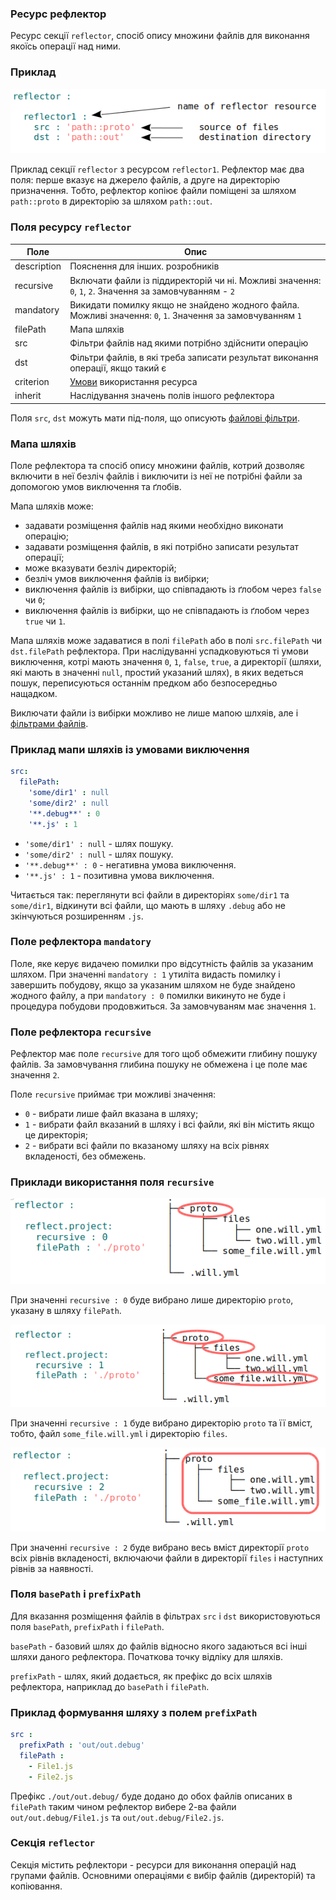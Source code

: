 ### Ресурс рефлектор

Ресурс секції <code>reflector</code>, спосіб опису множини файлів для виконання якоїсь операції над ними.

### Приклад

![section.reflector.png](../../images/section.reflector.png)

Приклад секції `reflector` з ресурсом `reflector1`. Рефлектор має два поля: перше вказує на джерело файлів, а друге на директорію призначення. Тобто, рефлектор копіює файли поміщені за шляхом `path::proto` в директорію за шляхом `path::out`.

### Поля ресурсу `reflector`

| Поле           | Опис                                                       |
|----------------|------------------------------------------------------------|
| description    | Пояснення для інших. розробників                                            |
| recursive      | Включати файли із піддиректорій чи ні. Можливі значення: `0`, `1`, `2`. Значення за замовчуванням - `2` |
| mandatory      | Викидати помилку якщо не знайдено жодного файла. Можливі значення: `0`, `1`. Значення за замовчуванням `1` |
| filePath       | Мапа шляхів |
| src            | Фільтри файлів над якими потрібно здійснити операцію |
| dst            | Фільтри файлів, в які треба записати результат виконання операції, якщо такий є |
| criterion      | [Умови](Criterions.md) використання ресурса                |
| inherit        | Наслідування значень полів іншого рефлектора                  |

Поля `src`, `dst` можуть мати під-поля, що описують [файлові фільтри](ReflectorFileFilter.md).   

### Мапа шляхів

Поле рефлектора та спосіб опису множини файлів, котрий дозволяє включити в неї безліч файлів і виключити із неї не потрібні файли за допомогою умов виключення та ґлобів.

Мапа шляхів може:
- задавати розміщення файлів над якими необхідно виконати операцію;
- задавати розміщення файлів, в які потрібно записати результат операції;
- може вказувати безліч директорій;
- безліч умов виключення файлів із вибірки;
- виключення файлів із вибірки, що співпадають із ґлобом через `false` чи `0`;
- виключення файлів із вибірки, що не співпадають із ґлобом через `true` чи `1`.

Мапа шляхів може задаватися в полі `filePath` або в полі `src.filePath` чи `dst.filePath` рефлектора. При наслідуванні успадковуються ті умови виключення, котрі мають значення `0`, `1`, `false`, `true`, а директорії (шляхи, які мають в значенні `null`, простий указаний шлях), в яких ведеться пошук, переписуються останнім предком або безпосередньо нащадком.

Виключати файли із вибірки можливо не лише мапою шлхяів, але і [фільтрами файлів](<./ReflectorFileFilter.md#>).

### Приклад мапи шляхів із умовами виключення

```yaml
src:
  filePath:
    'some/dir1' : null
    'some/dir2' : null
    '**.debug**' : 0
    '**.js' : 1
```

- `'some/dir1' : null` - шлях пошуку.
- `'some/dir2' : null` - шлях пошуку.
- `'**.debug**' : 0` - негативна умова виключення.
- `'**.js' : 1` - позитивна умова виключення.

Читається так: переглянути всі файли в директоріях `some/dir1` та `some/dir1`, відкинути всі файли, що мають в шляху `.debug` або не зкінчуються розширенням `.js`.

### Поле рефлектора `mandatory`

Поле, яке керує видачею помилки про відсутність файлів за указаним шляхом. При значенні `mandatory : 1` утиліта видасть помилку і завершить побудову, якщо за указаним шляхом не буде знайдено жодного файлу, а при `mandatory : 0` помилки викинуто не буде і процедура побудови продовжиться. За замовчуваням має значення `1`.

### Поле рефлектора `recursive`

Рефлектор має поле `recursive` для того щоб обмежити глибину пошуку файлів. За замовчування глибина пошуку не обмежена і це поле має значення `2`.

Поле `recursive` приймає три можливі значення:
- `0` - вибрати лише файл вказана в шляху;
- `1` - вибрати файл вказаний в шляху і всі файли, які він містить якщо це директорія;
- `2` - вибрати всі файли по вказаному шляху на всіх рівнях вкладеності, без обмежень.

### Приклади використання поля `recursive`

![recursive.0.png](../../images/recursive.0.png)

При значенні `recursive : 0` буде вибрано лише директорію `proto`, указану в шляху `filePath`.  

![recursive.1.png](../../images/recursive.1.png)

При значенні `recursive : 1` буде вибрано директорію `proto` та її вміст, тобто, файл `some_file.will.yml` i директорію `files`.

![recursive.2.png](../../images/recursive.2.png)

При значенні `recursive : 2` буде вибрано весь вміст директорії `proto` всіх рівнів вкладеності, включаючи файли в директорії `files` і наступних рівнів за наявності.

### Поля `basePath` i `prefixPath`  

Для вказання розміщення файлів в фільтрах `src` i `dst` використовуються поля `basePath`, `prefixPath` i `filePath`.  

`basePath` - базовий шлях до файлів відносно якого задаються всі інші шляхи даного рефлектора. Початкова точку відліку для шляхів.

`prefixPath` - шлях, який додається, як префікс до всіх шляхів рефлектора, наприклад до `basePath` i `filePath`.  

### Приклад формування шляху з полем `prefixPath`   

```yaml
src :
  prefixPath : 'out/out.debug'
  filePath :
    - File1.js
    - File2.js
```

Префікс `./out/out.debug/` буде додано до обох файлів описаних в `filePath` таким чином рефлектор вибере 2-ва файли `out/out.debug/File1.js` та `out/out.debug/File2.js`.

### Секція <code>reflector</code>  

Секція містить рефлектори - ресурси для виконання операцій над групами файлів.
Основними операціями є вибір файлів (директорій) та копіювання.
